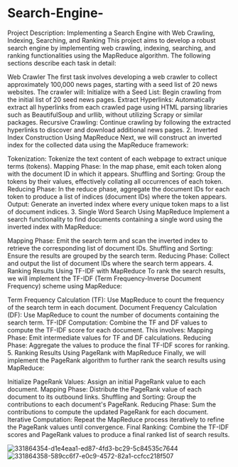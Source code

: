 # Search-Engine-

Project Description: Implementing a Search Engine with Web Crawling, Indexing, Searching, and Ranking This project aims to develop a robust search engine by implementing web crawling, indexing, searching, and ranking functionalities using the MapReduce algorithm. The following sections describe each task in detail:

Web Crawler The first task involves developing a web crawler to collect approximately 100,000 news pages, starting with a seed list of 20 news websites. The crawler will:
Initialize with a Seed List: Begin crawling from the initial list of 20 seed news pages. Extract Hyperlinks: Automatically extract all hyperlinks from each crawled page using HTML parsing libraries such as BeautifulSoup and urllib, without utilizing Scrapy or similar packages. Recursive Crawling: Continue crawling by following the extracted hyperlinks to discover and download additional news pages. 2. Inverted Index Construction Using MapReduce Next, we will construct an inverted index for the collected data using the MapReduce framework:

Tokenization: Tokenize the text content of each webpage to extract unique terms (tokens). Mapping Phase: In the map phase, emit each token along with the document ID in which it appears. Shuffling and Sorting: Group the tokens by their values, effectively collating all occurrences of each token. Reducing Phase: In the reduce phase, aggregate the document IDs for each token to produce a list of indices (document IDs) where the token appears. Output: Generate an inverted index where every unique token maps to a list of document indices. 3. Single Word Search Using MapReduce Implement a search functionality to find documents containing a single word using the inverted index with MapReduce:

Mapping Phase: Emit the search term and scan the inverted index to retrieve the corresponding list of document IDs. Shuffling and Sorting: Ensure the results are grouped by the search term. Reducing Phase: Collect and output the list of document IDs where the search term appears. 4. Ranking Results Using TF-IDF with MapReduce To rank the search results, we will implement the TF-IDF (Term Frequency-Inverse Document Frequency) scheme using MapReduce:

Term Frequency Calculation (TF): Use MapReduce to count the frequency of the search term in each document. Document Frequency Calculation (DF): Use MapReduce to count the number of documents containing the search term. TF-IDF Computation: Combine the TF and DF values to compute the TF-IDF score for each document. This involves: Mapping Phase: Emit intermediate values for TF and DF calculations. Reducing Phase: Aggregate the values to produce the final TF-IDF scores for ranking. 5. Ranking Results Using PageRank with MapReduce Finally, we will implement the PageRank algorithm to further rank the search results using MapReduce:

Initialize PageRank Values: Assign an initial PageRank value to each document. Mapping Phase: Distribute the PageRank value of each document to its outbound links. Shuffling and Sorting: Group the contributions to each document's PageRank. Reducing Phase: Sum the contributions to compute the updated PageRank for each document. Iterative Computation: Repeat the MapReduce process iteratively to refine the PageRank values until convergence. Final Ranking: Combine the TF-IDF scores and PageRank values to produce a final ranked list of search results.

![331864354-d1e4eaa1-ed87-4fd3-bc29-5c84535c7644](https://github.com/user-attachments/assets/661cfdb0-0023-4412-a238-9a8ab5c3d12b)
![331864358-589cc6f7-e0c9-4572-82a1-ccfcc218f507](https://github.com/user-attachments/assets/e44532af-8e59-4b43-a641-529726cac67e)
